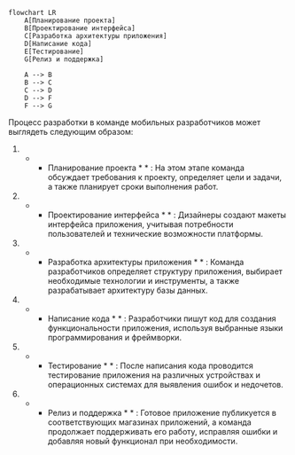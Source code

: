 ```mermaid
flowchart LR
    A[Планирование проекта]
    B[Проектирование интерфейса]
    C[Разработка архитектуры приложения]
    D[Написание кода]
    E[Тестирование]
    G[Релиз и поддержка]
    
    A --> B
    B --> C
    C --> D
    D --> F
    F --> G
```

Процесс разработки в команде мобильных разработчиков может выглядеть следующим образом:

1.  *  * Планирование проекта *  * : На этом этапе команда обсуждает требования к проекту, определяет цели и задачи, а также планирует сроки выполнения работ.

2.  *  * Проектирование интерфейса *  * : Дизайнеры создают макеты интерфейса приложения, учитывая потребности пользователей и технические возможности платформы.

3.  *  * Разработка архитектуры приложения *  * : Команда разработчиков определяет структуру приложения, выбирает необходимые технологии и инструменты, а также разрабатывает архитектуру базы данных.

4.  *  * Написание кода *  * : Разработчики пишут код для создания функциональности приложения, используя выбранные языки программирования и фреймворки.

5.  *  * Тестирование *  * : После написания кода проводится тестирование приложения на различных устройствах и операционных системах для выявления ошибок и недочетов.

7.  *  * Релиз и поддержка *  * : Готовое приложение публикуется в соответствующих магазинах приложений, а команда продолжает поддерживать его работу, исправляя ошибки и добавляя новый функционал при необходимости.

